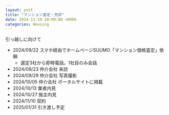 ```yaml
---
layout: post
title: "マンション査定・売却"
date: 2024-11-10 10:00:00 +0900
categories: Housing
---
```


引っ越しに向けて

- 2024/09/22 スマホ経由でホームページSUUMO「マンション価格査定」依頼
  - 選定3社から即時電話。1社目のみ会話
- 2024/09/23 仲介会社 来訪
- 2024/09/29 仲介会社 写真撮影
- 2024/10/05 仲介会社 ポータルサイトに掲載
- 2024/10/13 業者内見
- 2024/10/27 施主内見
- 2024/11/10 契約
- 2025/01/31 引き渡し予定